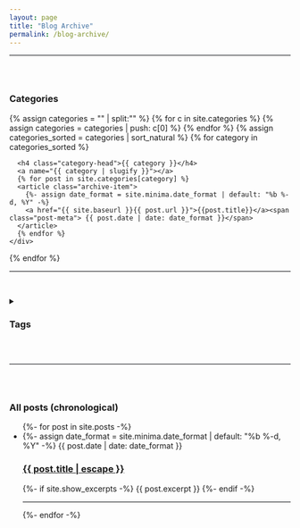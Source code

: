 ```yaml
---
layout: page
title: "Blog Archive"
permalink: /blog-archive/
---
```

  
<link rel="stylesheet" href="/assets/archive.css" />

<hr style="border-top: 1px solid #e1e4e8; border-right: none; border-bottom: none; border-left: none;">
<div id="categories" style="padding-top:30px; padding-bottom:30px">
  <h3>Categories</h3>
  {% assign categories = "" | split:"" %}
  {% for c in site.categories %}
    {% assign categories = categories | push: c[0] %}
  {% endfor %}
  {% assign categories_sorted = categories | sort_natural %}
  {% for category in categories_sorted %}
    <div class="archive-group">
      <div id="#{{ category | slugify }}"></div>
      <p></p>
      
      <h4 class="category-head">{{ category }}</h4>
      <a name="{{ category | slugify }}"></a>
      {% for post in site.categories[category] %}
      <article class="archive-item">
        {%- assign date_format = site.minima.date_format | default: "%b %-d, %Y" -%}
        <a href="{{ site.baseurl }}{{ post.url }}">{{post.title}}</a><span class="post-meta"> {{ post.date | date: date_format }}</span>
      </article>
      {% endfor %}
    </div>
  {% endfor %}
</div>

<hr style="border-top: 1px solid #e1e4e8; border-right: none; border-bottom: none; border-left: none;">
<div style="padding-top:30px; padding-bottom:30px">
  <details>
    <summary><h3>Tags</h3></summary>
    
    <div id="tags" style="margin:5px">
      {% assign tags = "" | split:"" %}
      {% for t in site.tags %}
        {% assign tags = tags | push: t[0] %}
      {% endfor %}
      {% assign tags_sorted = tags | sort_natural %}
      {% for tag in tags_sorted %}
        <div class="archive-group" style="background-color: #e1e4e8; border-radius: 5px; padding: 5px; margin-top: 5px">
          <div id="#{{ tag | slugify }}"></div>
          
          <details>
            <summary>{{ tag }} ({{site.tags[tag].size}} post{%- if site.tags[tag].size > 1 -%}s{%- endif -%})</summary>
    
            <div style="background-color: white; border-radius: 5px; padding-left: 5px">
            <a name="{{ tag | slugify }}"></a>
            {% for post in site.tags[tag] %}
            <article class="archive-item">
              {%- assign date_format = site.minima.date_format | default: "%b %-d, %Y" -%}
              <a href="{{ site.baseurl }}{{ post.url }}">{{post.title}}</a><span class="post-meta"> {{ post.date | date: date_format }}</span>
            </article>
          
            {% endfor %}
            </div>
          </details>
          
        </div>
      {% endfor %}
    </div>
    
  </details> 
</div>

<hr style="border-top: 1px solid #e1e4e8; border-right: none; border-bottom: none; border-left: none;">
<div id="chronological" style="padding-top:30px">
  <h3>All posts (chronological)</h3>
  <ul class="post-list">
    {%- for post in site.posts -%}
    <li>
      {%- assign date_format = site.minima.date_format | default: "%b %-d, %Y" -%}
      <span class="post-meta">{{ post.date | date: date_format }}</span>
      <h3>
        <a class="post-link" href="{{ post.url | relative_url }}">
          {{ post.title | escape }}
        </a>
      </h3>
      {%- if site.show_excerpts -%}
        {{ post.excerpt }}
      {%- endif -%}
      <hr style="border-top: 1px solid #e1e4e8; border-right: none; border-bottom: none; border-left: none;">
    </li>
    {%- endfor -%}
  </ul>
</div>
